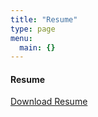```yaml
---
title: "Resume"
type: page
menu:
  main: {}
---
```

#### Resume
<a href="resume.pdf" download> Download Resume </a>
